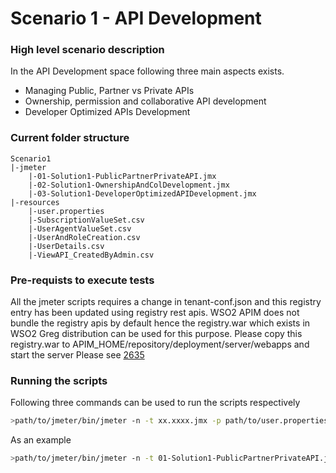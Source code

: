 # Scenario 1 - API Development

### High level scenario description
In the API Development space following three main aspects exists.
* Managing Public, Partner vs Private APIs 
* Ownership, permission and collaborative API development
* Developer Optimized APIs Development 

### Current folder structure
```
Scenario1
|-jmeter
    |-01-Solution1-PublicPartnerPrivateAPI.jmx
    |-02-Solution1-OwnershipAndColDevelopment.jmx
    |-03-Solution1-DeveloperOptimizedAPIDevelopment.jmx
|-resources
    |-user.properties
    |-SubscriptionValueSet.csv
    |-UserAgentValueSet.csv
    |-UserAndRoleCreation.csv
    |-UserDetails.csv
    |-ViewAPI_CreatedByAdmin.csv
```
### Pre-requists to execute tests
All the jmeter scripts requires a change in tenant-conf.json and this registry entry has been updated using registry rest apis. WSO2 APIM does not bundle the registry apis by default hence the registry.war which exists in WSO2 Greg distribution can be used for this purpose. Please copy this registry.war to APIM_HOME/repository/deployment/server/webapps and start the server
Please see [2635](https://github.com/wso2/product-apim/issues/2635)

### Running the scripts
Following three commands can be used to run the scripts respectively
```sh
>path/to/jmeter/bin/jmeter -n -t xx.xxxx.jmx -p path/to/user.properties -l xxxx.jtl
```
As an example
```sh
>path/to/jmeter/bin/jmeter -n -t 01-Solution1-PublicPartnerPrivateAPI.jmx -p ../user.properties -l test1.jtl
```
